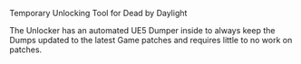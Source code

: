Temporary Unlocking Tool for Dead by Daylight

The Unlocker has an automated UE5 Dumper inside to always keep the Dumps updated to the latest Game patches and requires little to no work on patches.
